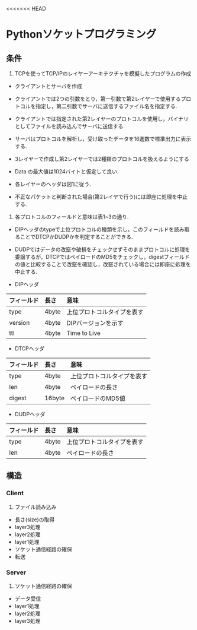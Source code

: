 <<<<<<< HEAD
# Pythonソケットプログラミング

## 条件
1. TCPを使ってTCP/IPのレイヤーアーキテクチャを模擬したプログラムの作成
- クライアントとサーバを作成
- クライアントでは2つの引数をとり，第一引数で第2レイヤーで使用するプロトコルを指定し，第二引数でサーバに送信するファイル名を指定する.
- クライアントでは指定された第2レイヤーのプロトコルを使用し，バイナリとしてファイルを読み込んでサーバに送信する.
- サーバはプロトコルを解析し，受け取ったデータを16進数で標準出力に表示する.


- 3レイヤーで作成し第2レイヤーでは2種類のプロトコルを扱えるようにする
- Data の最大値は1024バイトと仮定して良い.
- 各レイヤーのヘッダは図1に従う.
- 不正なパケットと判断された場合(第2レイヤで行う)には即座に処理を中止する.


1. 各プロトコルのフィールドと意味は表1~3の通り.
- DIPヘッダのtypeで上位プロトコルの種類を示し，このフィールドを読み取ることでDTCPかDUDPかを判定することができる.
- DUDPではデータの改竄や破損をチェックせずそのままプロトコルに処理を委譲するが，DTCPではペイロードのMD5をチェックし，digestフィールドの値と比較することで改竄を確認し，改竄されている場合には即座に処理を中止する.


- DIPヘッダ

|フィールド|長さ|意味|
|:--|:--|:--|
|type|4byte|上位プロトコルタイプを表す|
|version|4byte|DIPバージョンを示す|
|ttl|4byte|Time to Live|

- DTCPヘッダ

|フィールド|長さ|意味|
|:--|:--|:--|
|type|4byte|上位プロトコルタイプを表す|
|len|4byte|ペイロードの長さ|
|digest|16byte|ペイロードのMD5値|

- DUDPヘッダ

|フィールド|長さ|意味|
|:--|:--|:--|
|type|4byte|上位プロトコルタイプを表す|
|len|4byte|ペイロードの長さ|

## 構造
### Client
1. ファイル読み込み
- 長さ(size)の取得
- layer3処理
- layer2処理
- layer1処理
- ソケット通信経路の確保
- 転送

### Server
1. ソケット通信経路の確保
- データ受信
- layer1処理
- layer2処理
- layer3処理
